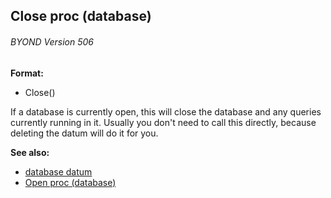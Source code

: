 ## Close proc (database) 
###### BYOND Version 506

**Format:**
+   Close()


If a database is currently open, this will close the database
and any queries currently running in it. Usually you don\'t need to call
this directly, because deleting the datum will do it for you.

**See also:**
+   [database datum](/ref/database.md) 
+   [Open proc (database)](/ref/database/proc/Open.md) <!-- -->